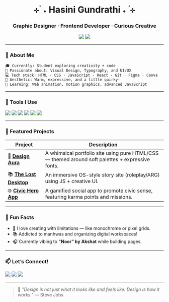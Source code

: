 <h1 align="center">⊹ ࣪ ˖ Hasini Gundrathi ˖ ࣪ ⊹</h1>
<h3 align="center">Graphic Designer · Frontend Developer · Curious Creative</h3>

<p align="center">
  <img src="https://img.shields.io/badge/Made_with-Love-a13232?style=flat&logo=heart&logoColor=white"/>
  <img src="https://img.shields.io/badge/Code-HTML/CSS/JS-ffeb3b?style=flat&logo=javascript&logoColor=a13232"/>
</p>

---

### 🌸 About Me

```txt
🎓 Currently: Student exploring creativity + code
🎨 Passionate about: Visual Design, Typography, and UI/UX
💻 Tech stack: HTML · CSS · JavaScript · React · Git · Figma · Canva
🌈 Aesthetic: Warm, expressive, and a little quirky!
🧠 Learning: Web animation, motion graphics, advanced JavaScript
````

---

### 🧰 Tools I Use

<p align="left">
  <img src="https://img.shields.io/badge/Figma-a13232?style=for-the-badge&logo=figma&logoColor=white"/>
  <img src="https://img.shields.io/badge/HTML5-f4e4d0?style=for-the-badge&logo=html5&logoColor=a13232"/>
  <img src="https://img.shields.io/badge/CSS3-f4e4d0?style=for-the-badge&logo=css3&logoColor=a13232"/>
  <img src="https://img.shields.io/badge/JavaScript-ffeb3b?style=for-the-badge&logo=javascript&logoColor=black"/>
  <img src="https://img.shields.io/badge/React-2b2b2b?style=for-the-badge&logo=react&logoColor=61DAFB"/>
  <img src="https://img.shields.io/badge/Canva-f2eb9e?style=for-the-badge&logo=canva&logoColor=a13232"/>
</p>

---

### 📁 Featured Projects

| Project                      | Description                                                                                      |
| ---------------------------- | ------------------------------------------------------------------------------------------------ |
| 🎨 [**Design Aura**](#)      | A whimsical portfolio site using pure HTML/CSS — themed around soft palettes + expressive fonts. |
| 📚 [**The Lost Desktop**](#) | An immersive OS-style story site (roleplay/ARG) using JS + creative UI.                          |
| 🌐 [**Civic Hero App**](#)   | A gamified social app to promote civic sense, featuring karma points and missions.               |

---

### 🌟 Fun Facts

* 🐚 I love creating with limitations — like monochrome or pixel grids.
* 📚 Addicted to manhwas and organizing digital workspaces!
* 🎧 Currently vibing to **"Noor" by Akshat** while building pages.

---

### 📫 Let’s Connect!

<p>
  <a href="https://www.linkedin.com/in/your-linkedin" target="_blank">
    <img src="https://img.shields.io/badge/LinkedIn-a13232?style=for-the-badge&logo=linkedin&logoColor=white" />
  </a>
  <a href="mailto:your@email.com">
    <img src="https://img.shields.io/badge/Email-ffeb3b?style=for-the-badge&logo=gmail&logoColor=black" />
  </a>
  <a href="https://yourportfolio.com" target="_blank">
    <img src="https://img.shields.io/badge/Portfolio-f4e4d0?style=for-the-badge&logo=google-chrome&logoColor=a13232" />
  </a>
</p>

---

> 🧁 *"Design is not just what it looks like and feels like. Design is how it works."* — Steve Jobs
